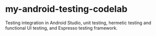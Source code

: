 # my-android-testing-codelab
Testing integration in Android Studio, unit testing, hermetic testing and functional UI testing, and Espresso testing framework.
